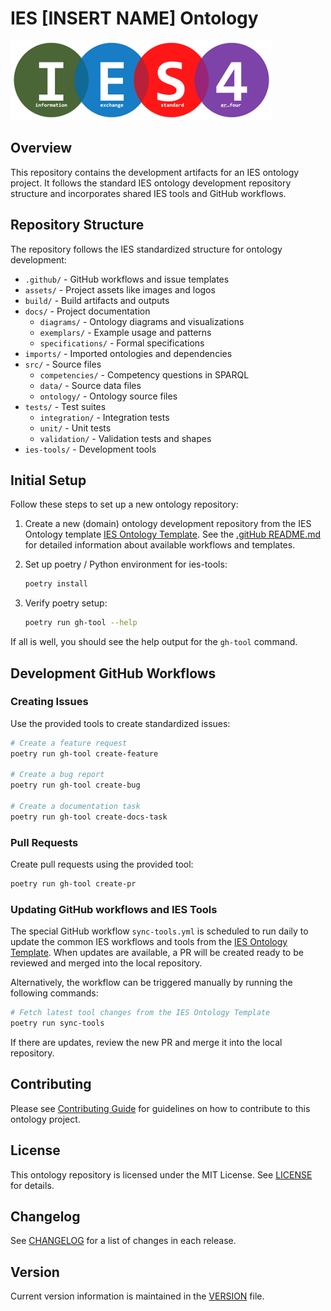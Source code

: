 # IES [INSERT NAME] Ontology

![IES Logo](assets/images/ies-logo.png)

## Overview
This repository contains the development artifacts for an IES ontology project. It follows the standard IES ontology development repository structure and incorporates shared IES tools and GitHub workflows.

## Repository Structure
The repository follows the IES standardized structure for ontology development:

* `.github/` - GitHub workflows and issue templates
* `assets/` - Project assets like images and logos
* `build/` - Build artifacts and outputs
* `docs/` - Project documentation
  * `diagrams/` - Ontology diagrams and visualizations
  * `exemplars/` - Example usage and patterns
  * `specifications/` - Formal specifications
* `imports/` - Imported ontologies and dependencies
* `src/` - Source files
  * `competencies/` - Competency questions in SPARQL
  * `data/` - Source data files
  * `ontology/` - Ontology source files
* `tests/` - Test suites
  * `integration/` - Integration tests
  * `unit/` - Unit tests
  * `validation/` - Validation tests and shapes
* `ies-tools/` - Development tools

## Initial Setup
Follow these steps to set up a new ontology repository:

1. Create a new (domain) ontology development repository from the IES Ontology template [IES Ontology Template](https://github.com/Acme-Ontologies/ies-ontology-template/generate). See the [.gitHub README.md](.github/README.md) for detailed information about available workflows and templates.

2. Set up poetry / Python environment for ies-tools:
   ```bash
   poetry install
   ```

3. Verify poetry setup:
   ```bash
   poetry run gh-tool --help
   ```

If all is well, you should see the help output for the `gh-tool` command.

## Development GitHub Workflows

### Creating Issues
Use the provided tools to create standardized issues:

```bash
# Create a feature request
poetry run gh-tool create-feature

# Create a bug report
poetry run gh-tool create-bug

# Create a documentation task
poetry run gh-tool create-docs-task
```

### Pull Requests
Create pull requests using the provided tool:

```bash
poetry run gh-tool create-pr
```

### Updating GitHub workflows and IES Tools
The special GitHub workflow `sync-tools.yml` is scheduled to run daily to update the common IES workflows and tools from the [IES Ontology Template](https://github.com/Acme-Ontologies/ies-ontology-template).
When updates are available, a PR will be created ready to be reviewed and merged into the local repository.

Alternatively, the workflow can be triggered manually by running the following commands:

```bash
# Fetch latest tool changes from the IES Ontology Template
poetry run sync-tools
```

If there are updates, review the new PR and merge it into the local repository.

## Contributing
Please see [Contributing Guide](docs/CONTRIBUTING) for guidelines on how to contribute to this ontology project.

## License
This ontology repository is licensed under the MIT License. See [LICENSE](LICENSE) for details.

## Changelog
See [CHANGELOG](CHANGELOG) for a list of changes in each release.

## Version
Current version information is maintained in the [VERSION](VERSION) file.